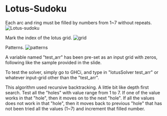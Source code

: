 # Lotus-Sudoku
Each arc and ring must be filled by numbers from 1~7 without repeats.
![Lotus-sudoku](https://scontent-atl3-1.xx.fbcdn.net/t31.0-8/q87/s2048x2048/13063258_1705183119771332_7544352781941827028_o.jpg)

Mark the index of the lotus grid.
![grid](https://scontent-atl3-1.xx.fbcdn.net/v/t1.0-9/13094154_1705179549771689_6711639578273137346_n.jpg?oh=b14948f2484f6fe62e1987c93c3a9775&oe=5799CF9F)

Patterns. 
![patterns](https://scontent-atl3-1.xx.fbcdn.net/v/t1.0-9/11215830_1705179543105023_630103543844397316_n.jpg?oh=6f9c17aa6d0ac9de75f73fc028de4054&oe=57DC0419)



A variable named "test_arr" has been pre-set as an input grid with zeros, following like the sample provided in the slide.

To test the solver, simply go to GHCi, and type in "lotusSolver test_arr" or whatever input-grid other than the "test_arr".

This algorithm used recursive backtracking. A little bit like depth first search. Test all the "holes" with value range from 1 to 7. If one of the value works in that "hole", then it moves on to the next "hole". If all the values does not work in that "hole", then it moves back to previous "hole" that has not been tried all the values (1~7) and increment that filled number.

